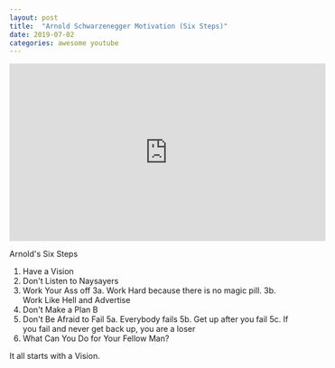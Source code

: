 ```yaml
---
layout: post
title:  "Arnold Schwarzenegger Motivation (Six Steps)"
date: 2019-07-02
categories: awesome youtube
---
```


<iframe width="560" height="315" src="https://www.youtube.com/embed/eWJVvNptHZ4" frameborder="0" allow="accelerometer; autoplay; encrypted-media; gyroscope; picture-in-picture" allowfullscreen></iframe>

Arnold's Six Steps

1. Have a Vision
2. Don't Listen to Naysayers
3. Work Your Ass off
3a. Work Hard because there is no magic pill.
3b. Work Like Hell and Advertise
4. Don't Make a Plan B
5. Don't Be Afraid to Fail
5a. Everybody fails
5b. Get up after you fail
5c. If you fail and never get back up, you are a loser
6. What Can You Do for Your Fellow Man?

It all starts with a Vision.
